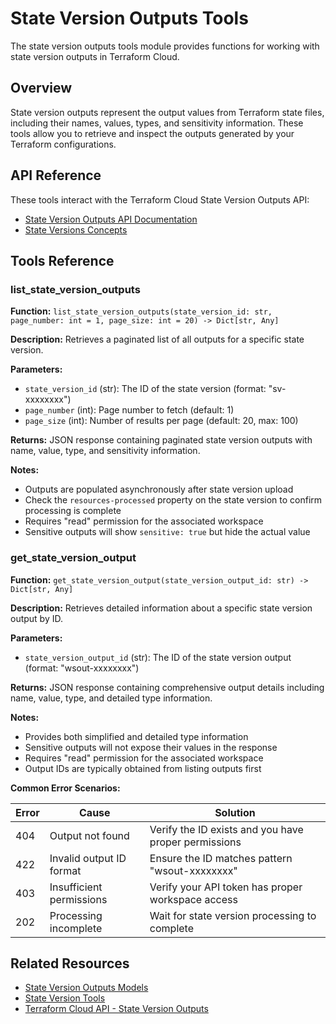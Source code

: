 # State Version Outputs Tools

The state version outputs tools module provides functions for working with state version outputs in Terraform Cloud.

## Overview

State version outputs represent the output values from Terraform state files, including their names, values, types, and sensitivity information. These tools allow you to retrieve and inspect the outputs generated by your Terraform configurations.

## API Reference

These tools interact with the Terraform Cloud State Version Outputs API:
- [State Version Outputs API Documentation](https://developer.hashicorp.com/terraform/cloud-docs/api-docs/state-version-outputs)
- [State Versions Concepts](https://developer.hashicorp.com/terraform/cloud-docs/workspaces/state)

## Tools Reference

### list_state_version_outputs

**Function:** `list_state_version_outputs(state_version_id: str, page_number: int = 1, page_size: int = 20) -> Dict[str, Any]`

**Description:** Retrieves a paginated list of all outputs for a specific state version.

**Parameters:**
- `state_version_id` (str): The ID of the state version (format: "sv-xxxxxxxx")
- `page_number` (int): Page number to fetch (default: 1)
- `page_size` (int): Number of results per page (default: 20, max: 100)

**Returns:** JSON response containing paginated state version outputs with name, value, type, and sensitivity information.

**Notes:**
- Outputs are populated asynchronously after state version upload
- Check the `resources-processed` property on the state version to confirm processing is complete
- Requires "read" permission for the associated workspace
- Sensitive outputs will show `sensitive: true` but hide the actual value

### get_state_version_output

**Function:** `get_state_version_output(state_version_output_id: str) -> Dict[str, Any]`

**Description:** Retrieves detailed information about a specific state version output by ID.

**Parameters:**
- `state_version_output_id` (str): The ID of the state version output (format: "wsout-xxxxxxxx")

**Returns:** JSON response containing comprehensive output details including name, value, type, and detailed type information.

**Notes:**
- Provides both simplified and detailed type information
- Sensitive outputs will not expose their values in the response
- Requires "read" permission for the associated workspace
- Output IDs are typically obtained from listing outputs first

**Common Error Scenarios:**

| Error | Cause | Solution |
|-------|-------|----------|
| 404 | Output not found | Verify the ID exists and you have proper permissions |
| 422 | Invalid output ID format | Ensure the ID matches pattern "wsout-xxxxxxxx" |
| 403 | Insufficient permissions | Verify your API token has proper workspace access |
| 202 | Processing incomplete | Wait for state version processing to complete |

## Related Resources

- [State Version Outputs Models](../models/state_version_outputs.md)
- [State Version Tools](./state_versions.md)
- [Terraform Cloud API - State Version Outputs](https://developer.hashicorp.com/terraform/cloud-docs/api-docs/state-version-outputs)